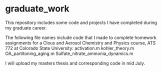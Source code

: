 # graduate_work
This repository includes some code and projects I have completed during my graduate career.

The following file names include code that I made to complete homework assignments for a Clous and Aerosol Chemistry and Physics course, ATS 772 at Colorado State University:
    activation.m
    kohler_theory.m
    OA_partitoning_aging.m
    Sulfate_nitrate_ammonia_dynamics.m



I will upload my masters thesis and corresponding code in mid July.
